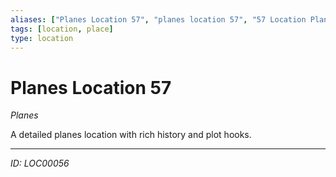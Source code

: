 ```yaml
---
aliases: ["Planes Location 57", "planes location 57", "57 Location Planes"]
tags: [location, place]
type: location
---
```


# Planes Location 57

*Planes*

A detailed planes location with rich history and plot hooks.

---
*ID: LOC00056*